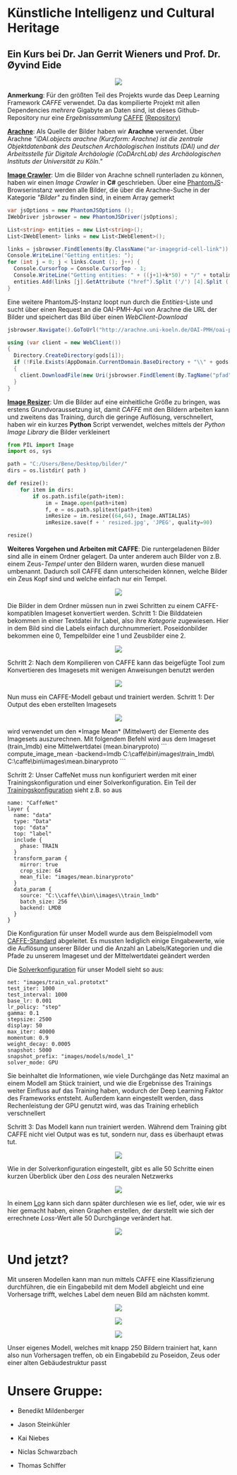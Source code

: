 # Künstliche Intelligenz und Cultural Heritage
## Ein Kurs bei Dr. Jan Gerrit Wieners und Prof. Dr. Øyvind Eide

<p align="center">
  <img src="https://raw.githubusercontent.com/HeyItsBATMAN/kigods/master/17357225_1419599171392757_2132309679_o.png" />
</p>

**Anmerkung**: 
Für den größten Teil des Projekts wurde das Deep Learning Framework *CAFFE* verwendet. Da das kompilierte Projekt mit allen Dependencies *mehrere* Gigabyte an Daten sind, ist dieses Github-Repository nur eine *Ergebnissammlung*
[CAFFE](http://caffe.berkeleyvision.org/) [(Repository)](https://github.com/BVLC/caffe/tree/master)

[**Arachne**](https://arachne.dainst.org/): 
Als Quelle der Bilder haben wir **Arachne** verwendet. Über Arachne 
*"iDAI.objects arachne (Kurzform: Arachne) ist die zentrale Objektdatenbank des Deutschen Archäologischen Instituts (DAI) und der Arbeitsstelle für Digitale Archäologie (CoDArchLab) des Archäologischen Instituts der Universität zu Köln."*

[**Image Crawler**](https://github.com/HeyItsBATMAN/kigods/blob/master/Program.cs): 
Um die Bilder von Arachne schnell runterladen zu können, haben wir einen *Image Crawler* in **C#** geschrieben. Über eine [PhantomJS](http://phantomjs.org/)-Browserinstanz werden alle Bilder, die über die Arachne-Suche in der Kategorie *"Bilder"* zu finden sind, in einem Array gemerkt
```csharp
var jsOptions = new PhantomJSOptions ();
IWebDriver jsbrowser = new PhantomJSDriver(jsOptions);
```
```csharp
List<string> entities = new List<string>();
List<IWebElement> links = new List<IWebElement>();

links = jsbrowser.FindElements(By.ClassName("ar-imagegrid-cell-link")).ToList();
Console.WriteLine("Getting entities: ");
for (int j = 0; j < links.Count (); j++) {
  Console.CursorTop = Console.CursorTop - 1;
  Console.WriteLine("Getting entities: " + ((j+1)+k*50) + "/" + totalimages);
  entities.Add(links [j].GetAttribute ("href").Split ('/') [4].Split ('?') [0]);
}
```
Eine weitere PhantomJS-Instanz loopt nun durch die *Entities*-Liste und sucht über einen Request an die OAI-PMH-Api von Arachne die URL der Bilder und speichert das Bild über einen *WebClient-Download*
```csharp
jsbrowser.Navigate().GoToUrl("http://arachne.uni-koeln.de/OAI-PMH/oai-pmh.xml?verb=GetRecord&identifier=oai:arachne.uni-koeln.de:marbilder/" + matnum + "&metadataPrefix=origin");

using (var client = new WebClient())
{
  Directory.CreateDirectory(gods[i]);
  if (!File.Exists(AppDomain.CurrentDomain.BaseDirectory + "\\" + gods[i] + "\\" + jsbrowser.FindElement(By.TagName("dateinamemarbilder")).Text))
  {
    client.DownloadFile(new Uri(jsbrowser.FindElement(By.TagName("pfad")).Text), AppDomain.CurrentDomain.BaseDirectory + "\\" + gods[i] + "\\" + jsbrowser.FindElement(By.TagName("dateinamemarbilder")).Text);
  }
}
```


[**Image Resizer**](https://github.com/HeyItsBATMAN/kigods/blob/master/hello.py): Um die Bilder auf eine einheitliche Größe zu bringen, was erstens Grundvoraussetzung ist, damit *CAFFE* mit den Bildern arbeiten kann und zweitens das Training, durch die geringe Auflösung, verschnellert, haben wir ein kurzes **Python** Script verwendet, welches mittels der *Python Image Library* die Bilder verkleinert
```python
from PIL import Image
import os, sys

path = "C:/Users/Bene/Desktop/bilder/"
dirs = os.listdir( path )

def resize():
    for item in dirs:
        if os.path.isfile(path+item):
            im = Image.open(path+item)
            f, e = os.path.splitext(path+item)
            imResize = im.resize((64,64), Image.ANTIALIAS)
            imResize.save(f + ' resized.jpg', 'JPEG', quality=90)

resize()
```


**Weiteres Vorgehen und Arbeiten mit CAFFE**:
Die runtergeladenen Bilder sind alle in einem Ordner gelagert. Da unter anderem auch Bilder von z.B. einem Zeus-*Tempel* unter den Bildern waren, wurden diese manuell umbenannt. Dadurch soll CAFFE dann unterscheiden können, welche Bilder ein Zeus Kopf sind und welche einfach nur ein Tempel.
<p align="center">
  <img src="https://raw.githubusercontent.com/HeyItsBATMAN/kigods/master/caffe%20imageset.PNG" />
</p>


Die Bilder in dem Ordner müssen nun in zwei Schritten zu einem CAFFE-kompatiblen Imageset konvertiert werden.
Schritt 1:
Die Bilddateien bekommen in einer Textdatei ihr Label, also ihre *Kategorie* zugewiesen. Hier in dem Bild sind die Labels einfach durchnummeriert. Poseidonbilder bekommen eine 0, Tempelbilder eine 1 und Zeusbilder eine 2.
<p align="center">
  <img src="https://raw.githubusercontent.com/HeyItsBATMAN/kigods/master/caffe%20labeltext.PNG" />
</p>

Schritt 2:
Nach dem Kompilieren von CAFFE kann das beigefügte Tool zum Konvertieren des Imagesets mit wenigen Anweisungen benutzt werden
<p align="center">
  <img src="https://raw.githubusercontent.com/HeyItsBATMAN/kigods/master/caffe%20create_imageset.PNG" />
</p>

Nun muss ein CAFFE-Modell gebaut und trainiert werden.
Schritt 1: Der Output des eben erstellten Imagesets 
<p align="center">
  <img src="https://raw.githubusercontent.com/HeyItsBATMAN/kigods/master/caffe%20train_lmdb.PNG" />
</p>
wird verwendet um den *Image Mean* (Mittelwert) der Elemente des Imagesets auszurechnen.
Mit folgendem Befehl wird aus dem Imageset (train_lmdb) eine Mittelwertdatei (mean.binaryproto)
```
compute_image_mean -backend=lmdb C:\caffe\bin\images\train_lmdb\ C:\caffe\bin\images\mean.binaryproto
```

Schritt 2: 
Unser CaffeNet muss nun konfiguriert werden mit einer Trainingskonfiguration und einer Solverkonfiguration.
Ein Teil der [Trainingskonfiguration](https://github.com/HeyItsBATMAN/kigods/blob/master/train_val.prototxt) sieht z.B. so aus
```
name: "CaffeNet"
layer {
  name: "data"
  type: "Data"
  top: "data"
  top: "label"
  include {
    phase: TRAIN
  }
  transform_param {
    mirror: true
    crop_size: 64
    mean_file: "images/mean.binaryproto"
  }
  data_param {
    source: "C:\\caffe\\bin\\images\\train_lmdb"
    batch_size: 256
    backend: LMDB
  }
}
```
Die Konfiguration für unser Modell wurde aus dem Beispielmodell vom [CAFFE-Standard](https://github.com/BVLC/caffe/blob/master/models/bvlc_reference_caffenet/train_val.prototxt) abgeleitet. Es mussten lediglich einige Eingabewerte, wie die Auflösung unserer Bilder und die Anzahl an Labels/Kategorien und die Pfade zu unserem Imageset und der Mittelwertdatei geändert werden

Die [Solverkonfiguration](https://github.com/HeyItsBATMAN/kigods/blob/master/solver.prototxt) für unser Modell sieht so aus:
```
net: "images/train_val.prototxt"
test_iter: 1000
test_interval: 1000
base_lr: 0.001
lr_policy: "step"
gamma: 0.1
stepsize: 2500
display: 50
max_iter: 40000
momentum: 0.9
weight_decay: 0.0005
snapshot: 5000
snapshot_prefix: "images/models/model_1"
solver_mode: GPU
```
Sie beinhaltet die Informationen, wie viele Durchgänge das Netz maximal an einem Modell am Stück trainiert, und wie die Ergebnisse des Trainings weiter Einfluss auf das Training haben, wodurch der Deep Learning Faktor des Frameworks entsteht. Außerdem kann eingestellt werden, dass Rechenleistung der GPU genutzt wird, was das Training erheblich verschnellert

Schritt 3:
Das Modell kann nun trainiert werden. Während dem Training gibt CAFFE nicht viel Output was es tut, sondern nur, dass es überhaupt etwas tut.
<p align="center">
  <img src="https://raw.githubusercontent.com/HeyItsBATMAN/kigods/master/caffe%20train.PNG" />
</p>

Wie in der Solverkonfiguration eingestellt, gibt es alle 50 Schritte einen kurzen Überblick über den *Loss* des neuralen Netzwerks
<p align="center">
  <img src="https://raw.githubusercontent.com/HeyItsBATMAN/kigods/master/caffe%20iteration%2050.PNG" />
</p>

In einem [Log](https://github.com/HeyItsBATMAN/kigods/blob/master/model_1.log) kann sich dann später durchlesen wie es lief, oder, wie wir es hier gemacht haben, einen Graphen erstellen, der darstellt wie sich der errechnete *Loss*-Wert alle 50 Durchgänge verändert hat.
<p align="center">
  <img src="https://raw.githubusercontent.com/HeyItsBATMAN/kigods/master/loss%20chart.PNG" />
</p>


# Und jetzt?
Mit unseren Modellen kann man nun mittels CAFFE eine Klassifizierung durchführen, die ein Eingabebild mit dem Modell abgleicht und eine Vorhersage trifft, welches Label dem neuen Bild am nächsten kommt.
<p align="center">
  <img src="https://raw.githubusercontent.com/HeyItsBATMAN/kigods/master/caffe%20finished%20model.PNG" />
</p>
<p align="center">
  <img src="https://raw.githubusercontent.com/HeyItsBATMAN/kigods/master/caffe%20finished%20prediction.PNG" />
</p>
<p align="center">
  <img src="https://raw.githubusercontent.com/HeyItsBATMAN/kigods/master/caffe%20korrigierte%20labels.PNG" />
</p>
Unser eigenes Modell, welches mit knapp 250 Bildern trainiert hat, kann also nun Vorhersagen treffen, ob ein Eingabebild zu Poseidon, Zeus oder einer alten Gebäudestruktur passt


# Unsere Gruppe:

- Benedikt Mildenberger

- Jason Steinkühler

- Kai Niebes

- Niclas Schwarzbach

- Thomas Schiffer

